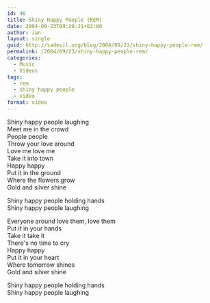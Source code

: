 ```yaml
---
id: 46
title: Shiny Happy People (REM)
date: 2004-09-23T09:29:21+02:00
author: Jan
layout: single
guid: http://sadevil.org/blog/2004/09/23/shiny-happy-people-rem/
permalink: /2004/09/23/shiny-happy-people-rem/
categories:
  - Music
  - Videos
tags:
  - rem
  - shiny happy people
  - video
format: video
---
```

Shiny happy people laughing  
Meet me in the crowd  
People people  
Throw your love around  
Love me love me  
Take it into town  
Happy happy  
Put it in the ground  
Where the flowers grow  
Gold and silver shine 

Shiny happy people holding hands  
Shiny happy people laughing 

Everyone around love them, love them  
Put it in your hands  
Take it take it  
There's no time to cry  
Happy happy  
Put it in your heart  
Where tomorrow shines  
Gold and silver shine 

Shiny happy people holding hands  
Shiny happy people laughing